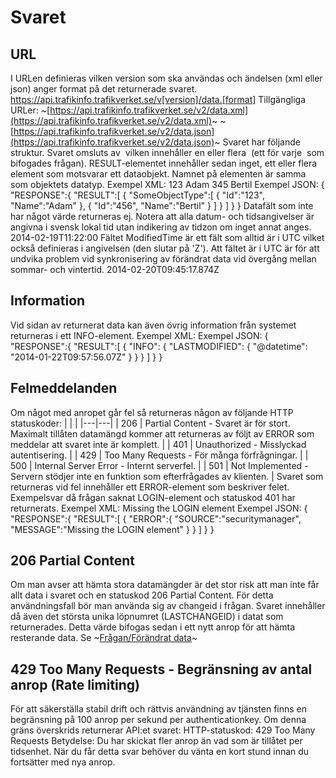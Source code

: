 # Svaret
## URL
I URLen definieras vilken version som ska användas och ändelsen (xml eller json) anger format på det returnerade svaret.
https://api.trafikinfo.trafikverket.se/v[version]/data.[format]
Tillgängliga URLer:
~[https://api.trafikinfo.trafikverket.se/v2/data.xml](https://api.trafikinfo.trafikverket.se/v2/data.xml)~
~[https://api.trafikinfo.trafikverket.se/v2/data.json](https://api.trafikinfo.trafikverket.se/v2/data.json)~
Svaret har följande struktur.
Svaret omsluts av <RESPONSE/> vilken innehåller en eller flera <RESULT/> (ett för varje <QUERY/> som bifogades frågan). RESULT-elementet innehåller sedan inget, ett eller flera element som motsvarar ett dataobjekt. Namnet på elementen är samma som objektets datatyp.
Exempel XML:
<RESPONSE>
  <RESULT>
    <SomeObjectType>
      <Id>123<Id>
      <Name>Adam<Name>
    </SomeObjectType>
    <SomeObjectType>
      <Id>345<Id>
      <Name>Bertil<Name>
    </SomeObjectType>
  </RESULT>
</RESPONSE>
Exempel JSON:
{
   "RESPONSE":{
      "RESULT":[
         {
            "SomeObjectType":[
               {
                  "Id":"123",
                  "Name":"Adam"
               },
               {
                  "Id":"456",
                  "Name":"Bertil"
               }
            ]
         }
      ]
   }
}
Datafält som inte har något värde returneras ej.
Notera att alla datum- och tidsangivelser är angivna i svensk lokal tid utan indikering av tidzon om inget annat anges.
<AdvertisedTimeAtLocation>2014-02-19T11:22:00</AdvertisedTimeAtLocation>
Fältet ModifiedTime är ett fält som alltid är i UTC vilket också definieras i angivelsen (den slutar på 'Z'). Att fältet är i UTC är för att undvika problem vid synkronisering av förändrat data vid övergång mellan sommar- och vintertid.
<ModifiedTime>2014-02-20T09:45:17.874Z</ModifiedTime>
## Information
Vid sidan av returnerat data kan även övrig information från systemet returneras i ett INFO-element.
Exempel XML:
<RESPONSE>
  <RESULT>
    <INFO>
      <LASTMODIFIED datetime="2014-01-22T09:57:56.07Z"></LASTMODIFIED>
    </INFO>
  </RESULT>
</RESPONSE>
Exempel JSON:
{
    "RESPONSE":{
        "RESULT":[
            {
              "INFO": {
                "LASTMODIFIED": {
                  "@datetime": "2014-01-22T09:57:56.07Z"
                }
              }
            }
        ]
    }
}
## Felmeddelanden
Om något med anropet går fel så returneras någon av följande HTTP statuskoder:
|  |  |
|---|---|
| 206 | Partial Content - Svaret är för stort. Maximalt tillåten datamängd kommer att returneras av följt av ERROR som meddelar att svaret inte är komplett. |
| 401 | Unauthorized - Misslyckad autentisering. |
| 429 | Too Many Requests - För många förfrågningar. |
| 500 | Internal Server Error - Internt serverfel. |
| 501 | Not Implemented - Servern stödjer inte en funktion som efterfrågades av klienten. |
Svaret som returneras vid fel innehåller ett ERROR-element som beskriver felet.
Exempelsvar då frågan saknat LOGIN-element och statuskod 401 har returnerats.
Exempel XML:
<RESPONSE>
  <RESULT>
    <ERROR source="securitymanager">Missing the LOGIN element</ERROR>
  </RESULT>
</RESPONSE>
Exempel JSON:
{
    "RESPONSE":{
        "RESULT":[
            {
                "ERROR":{
                    "SOURCE":"securitymanager",
                    "MESSAGE":"Missing the LOGIN element"
                }
            }
        ]
    }
}
## 206 Partial Content
Om man avser att hämta stora datamängder är det stor risk att man inte får allt data i svaret och en statuskod 206 Partial Content. För detta användningsfall bör man använda sig av changeid i frågan. Svaret innehåller då även det största unika löpnumret (LASTCHANGEID) i datat som returnerades. Detta värde bifogas sedan i ett nytt anrop för att hämta resterande data. Se ~[Frågan/Förändrat data](https://data.trafikverket.se/documentation/datacache/the-request)~
## 429 Too Many Requests - Begränsning av antal anrop (Rate limiting)
För att säkerställa stabil drift och rättvis användning av tjänsten finns en begränsning på 100 anrop per sekund per authenticationkey.
Om denna gräns överskrids returnerar API:et svaret:
HTTP-statuskod: 429 Too Many Requests
Betydelse: Du har skickat fler anrop än vad som är tillåtet per tidsenhet.
När du får detta svar behöver du vänta en kort stund innan du fortsätter med nya anrop.
